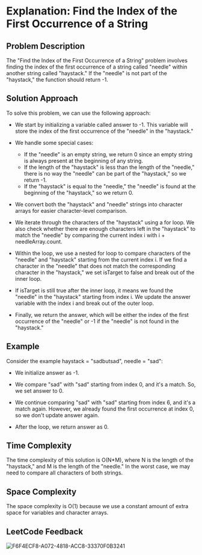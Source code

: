 # Explanation: Find the Index of the First Occurrence of a String
## Problem Description
The "Find the Index of the First Occurrence of a String" problem involves finding the index of the first occurrence of a string called "needle" within another string called "haystack." If the "needle" is not part of the "haystack," the function should return -1.

## Solution Approach
To solve this problem, we can use the following approach:

- We start by initializing a variable called answer to -1. This variable will store the index of the first occurrence of the "needle" in the "haystack."

- We handle some special cases:

  - If the "needle" is an empty string, we return 0 since an empty string is always present at the beginning of any string.
  - If the length of the "haystack" is less than the length of the "needle," there is no way the "needle" can be part of the "haystack," so we return -1.
  - If the "haystack" is equal to the "needle," the "needle" is found at the beginning of the "haystack," so we return 0.
- We convert both the "haystack" and "needle" strings into character arrays for easier character-level comparison.

- We iterate through the characters of the "haystack" using a for loop. We also check whether there are enough characters left in the "haystack" to match the "needle" by comparing the current index i with i + needleArray.count.

- Within the loop, we use a nested for loop to compare characters of the "needle" and "haystack" starting from the current index i. If we find a character in the "needle" that does not match the corresponding character in the "haystack," we set isTarget to false and break out of the inner loop.

- If isTarget is still true after the inner loop, it means we found the "needle" in the "haystack" starting from index i. We update the answer variable with the index i and break out of the outer loop.

- Finally, we return the answer, which will be either the index of the first occurrence of the "needle" or -1 if the "needle" is not found in the "haystack."

## Example
Consider the example haystack = "sadbutsad", needle = "sad":

- We initialize answer as -1.

- We compare "sad" with "sad" starting from index 0, and it's a match. So, we set answer to 0.

- We continue comparing "sad" with "sad" starting from index 6, and it's a match again. However, we already found the first occurrence at index 0, so we don't update answer again.

- After the loop, we return answer as 0.

## Time Complexity
The time complexity of this solution is O(N*M), where N is the length of the "haystack," and M is the length of the "needle." In the worst case, we may need to compare all characters of both strings.

## Space Complexity
The space complexity is O(1) because we use a constant amount of extra space for variables and character arrays.

## LeetCode Feedback

![F6F4ECF8-A072-4818-ACC8-33370F0B3241](https://github.com/guilhermemello07/LeetCode-Swift/assets/72673965/72e683e2-7ba7-4363-8c74-d6da037a1501)

